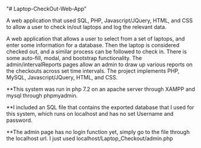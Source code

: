 "# Laptop-CheckOut-Web-App" 

A web application that used SQL, PHP, Javascript/JQuery, HTML, and CSS to allow a user to check in/out laptops and log the relevant data.

A web application that allows a user to select from a set of laptops, and enter some information for a database. Then the laptop is considered checked out, and a similar process can be followed to check in. There is some auto-fill, modal, and bootstrap functionality. The admin/intervalReports pages allow an admin to draw up various reports on the checkouts across set time intervals. The project implements PHP, MySQL, Javascript/JQuery, HTML, and CSS.

**This system was run in php 7.2 on an apache server through XAMPP and mysql through phpmyadmin.

**I included an SQL file that contains the exported database that I used for this system, which runs on localhost and has no set Username and password.

**The admin page has no login function yet, simply go to the file through the localhost url. I just used localhost/Laptop_Checkout/admin.php
